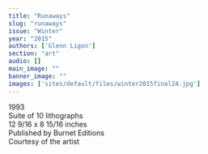 ```yaml
---
title: "Runaways"
slug: "runaways"
issue: "Winter"
year: "2015"
authors: ['Glenn Ligon']
section: "art"
audio: []
main_image: ""
banner_image: ""
images: ['sites/default/files/winter2015final24.jpg']
---
```

     
1993   
Suite of 10 lithographs   
12 9/16 x 8 15/16 inches   
Published by Burnet Editions   
Courtesy of the artist 

   